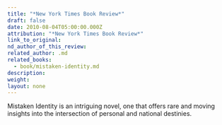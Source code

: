 ```yaml
---
title: "*New York Times Book Review*"
draft: false
date: 2010-08-04T05:00:00.000Z
attribution: "*New York Times Book Review*"
link_to_original:
nd_author_of_this_review:
related_author: .md
related_books:
  - book/mistaken-identity.md
description:
weight:
layout: none
---
```

Mistaken Identity is an intriguing novel, one that offers rare and moving insights into the intersection of personal and national destinies.

